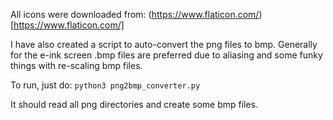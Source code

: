 
All icons were downloaded from: (https://www.flaticon.com/)[https://www.flaticon.com/]

I have also created a script to auto-convert the png files to bmp.
Generally for the e-ink screen .bmp files are preferred due to aliasing and some funky things with re-scaling bmp files.

To run, just do:
`python3 png2bmp_converter.py`

It should read all png directories and create some bmp files.